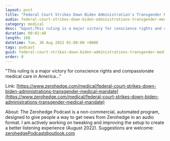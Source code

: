 ```yaml
---
layout: post
title: "Federal Court Strikes Down Biden Administration's Transgender Medical Mandate"
audio: federal-court-strikes-down-biden-administrations-transgender-medical-mandate-0
category: medical
desc: "&quot;This ruling is a major victory for conscience rights and compassionate medical care in America...&quot;"
duration: 00:02:48
length: 168
datetime: Tue, 30 Aug 2022 01:00:00 +0000
tags: podcast
guid: federal-court-strikes-down-biden-administrations-transgender-medical-mandate-0
order: 0
---
```

&quot;This ruling is a major victory for conscience rights and compassionate medical care in America...&quot;

Link: [https://www.zerohedge.com/medical/federal-court-strikes-down-biden-administrations-transgender-medical-mandate](https://www.zerohedge.com/medical/federal-court-strikes-down-biden-administrations-transgender-medical-mandate)

About: The Zerohedge Podcast is a non-commercial, automated program, designed to give people a way to get news from Zerohedge in an audio format.  I am actively working on tweaking and improving the setup to create a better listening experience (August 2022).  Suggestions are welcome: [zerohedgePodcast@outlook.com](mailto:zerohedgePodcast@outlook.com)